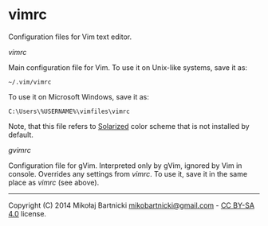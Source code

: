 vimrc
=====

Configuration files for Vim text editor.

*vimrc*

Main configuration file for Vim. To use it on Unix-like systems, save it as:

`~/.vim/vimrc`

To use it on Microsoft Windows, save it as:

`C:\Users\%USERNAME%\vimfiles\vimrc`

Note, that this file refers to [Solarized][01] color scheme that is not
installed by default.

*gvimrc*

Configuration file for gVim. Interpreted only by gVim, ignored by Vim in
console. Overrides any settings from *vimrc*. To use it, save it in the same
place as *vimrc* (see above).

-------------------------------------------------------------------------------
Copyright (C) 2014 Mikołaj Bartnicki <mikobartnicki@gmail.com> -
[CC BY-SA 4.0][02] license.

[01]:http://ethanschoonover.com/solarized
[02]:https://creativecommons.org/licenses/by-sa/4.0/
